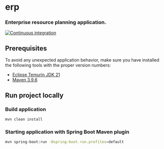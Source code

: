 erp
===

### Enterprise resource planning application.

[![Continuous integration](https://github.com/jbence1994/erp/actions/workflows/build.yml/badge.svg)](https://github.com/jbence1994/erp/actions/workflows/build.yml)

Prerequisites
-------------

To avoid any unexpected application behavior, make sure you have installed the following tools with the proper version numbers:

- [Eclipse Temurin JDK 21](https://adoptium.net/temurin/releases/?version=21)
- [Maven 3.9.6](https://maven.apache.org/download.cgi)

Run project locally
-----------------------

### Build application

```bash
mvn clean install
```

### Starting application with Spring Boot Maven plugin

```bash
mvn spring-boot:run -Dspring-boot.run.profiles=default
```
